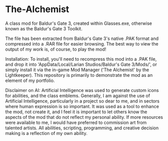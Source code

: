 # The-Alchemist
A class mod for Baldur's Gate 3, created within Glasses.exe, otherwise known as the Baldur's Gate 3 Toolkit.

The file has been extracted from Baldur's Gate 3's native .PAK format and compressed into a .RAR file for easier browsing. The best way to view the output of my work is, of course, to play the mod!

Installation:
To install, you'll need to recompress this mod into a .PAK file, and drop it into 'AppData/Local/Larian Studios/Baldur's Gate 3/Mods/', or simply install it via the in-game Mod Manager ('The Alchemist' by the Lightkeeper). This repository is primarily to demonstrate the mod as an element of my portfolio.

Disclaimer on AI: Artificial Intelligence was used to generate custom icons for abilities, and the class emblems. Generally, I am against the use of Artificial Intelligence, particularly in a project so dear to me, and in sectors where human expression is so important. It was used as a tool to enhance the mod, not create it, and I feel it is important to let others know the aspects of the mod that do not reflect my personal ability. If more resources were available to me, I would have preferred to commission art from talented artists. All abilities, scripting, programming, and creative decision making is a reflection of my own ability.
